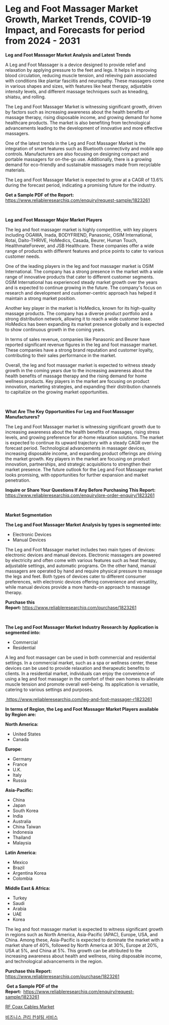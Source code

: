 <p><h1>Leg and Foot Massager Market Growth, Market Trends, COVID-19 Impact, and Forecasts for period from 2024 - 2031</h1></p><p><strong>Leg and Foot Massager Market Analysis and Latest Trends</strong></p>
<p><p>A Leg and Foot Massager is a device designed to provide relief and relaxation by applying pressure to the feet and legs. It helps in improving blood circulation, reducing muscle tension, and relieving pain associated with conditions like plantar fasciitis and neuropathy. These massagers come in various shapes and sizes, with features like heat therapy, adjustable intensity levels, and different massage techniques such as kneading, shiatsu, and rolling.</p><p>The Leg and Foot Massager Market is witnessing significant growth, driven by factors such as increasing awareness about the health benefits of massage therapy, rising disposable income, and growing demand for home healthcare products. The market is also benefiting from technological advancements leading to the development of innovative and more effective massagers.</p><p>One of the latest trends in the Leg and Foot Massager Market is the integration of smart features such as Bluetooth connectivity and mobile app controls. Manufacturers are also focusing on designing compact and portable massagers for on-the-go use. Additionally, there is a growing demand for eco-friendly and sustainable massagers made from recyclable materials.</p><p>The Leg and Foot Massager Market is expected to grow at a CAGR of 13.6% during the forecast period, indicating a promising future for the industry.</p></p>
<p><strong>Get a Sample PDF of the Report:&nbsp;</strong> <a href="https://www.reliableresearchiq.com/enquiry/request-sample/1823261">https://www.reliableresearchiq.com/enquiry/request-sample/1823261</a></p>
<p>&nbsp;</p>
<p><strong>Leg and Foot Massager Major Market Players</strong></p>
<p><p>The leg and foot massager market is highly competitive, with key players including OGAWA, Inada, BODYFRIEND, Panasonic, OSIM International, Rotai, Daito-THRIVE, HoMedics, Casada, Beurer, Human Touch, HealthmateForever, and JSB Healthcare. These companies offer a wide range of products with different features and price points to cater to various customer needs.</p><p>One of the leading players in the leg and foot massager market is OSIM International. The company has a strong presence in the market with a wide range of innovative products that cater to different customer segments. OSIM International has experienced steady market growth over the years and is expected to continue growing in the future. The company's focus on research and development and customer-centric approach has helped it maintain a strong market position.</p><p>Another key player in the market is HoMedics, known for its high-quality massage products. The company has a diverse product portfolio and a strong distribution network, allowing it to reach a wide customer base. HoMedics has been expanding its market presence globally and is expected to show continuous growth in the coming years.</p><p>In terms of sales revenue, companies like Panasonic and Beurer have reported significant revenue figures in the leg and foot massager market. These companies have a strong brand reputation and customer loyalty, contributing to their sales performance in the market.</p><p>Overall, the leg and foot massager market is expected to witness steady growth in the coming years due to the increasing awareness about the health benefits of massage therapy and the rising demand for home wellness products. Key players in the market are focusing on product innovation, marketing strategies, and expanding their distribution channels to capitalize on the growing market opportunities.</p></p>
<p>&nbsp;</p>
<p><strong>What Are The Key Opportunities For Leg and Foot Massager Manufacturers?</strong></p>
<p><p>The Leg and Foot Massager market is witnessing significant growth due to increasing awareness about the health benefits of massages, rising stress levels, and growing preference for at-home relaxation solutions. The market is expected to continue its upward trajectory with a steady CAGR over the forecast period. Technological advancements in massager devices, increasing disposable income, and expanding product offerings are driving the market growth. Key players in the market are focusing on product innovation, partnerships, and strategic acquisitions to strengthen their market presence. The future outlook for the Leg and Foot Massager market looks promising, with opportunities for further expansion and market penetration.</p></p>
<p><strong>Inquire or Share Your Questions If Any Before Purchasing This Report:</strong> <a href="https://www.reliableresearchiq.com/enquiry/pre-order-enquiry/1823261">https://www.reliableresearchiq.com/enquiry/pre-order-enquiry/1823261</a></p>
<p>&nbsp;</p>
<p><strong>Market Segmentation</strong></p>
<p><strong>The Leg and Foot Massager Market Analysis by types is segmented into:</strong></p>
<p><ul><li>Electronic Devices</li><li>Manual Devices</li></ul></p>
<p><p>The Leg and Foot Massager market includes two main types of devices: electronic devices and manual devices. Electronic massagers are powered by electricity and often come with various features such as heat therapy, adjustable settings, and automatic programs. On the other hand, manual massagers are operated by hand and require physical pressure to massage the legs and feet. Both types of devices cater to different consumer preferences, with electronic devices offering convenience and versatility, while manual devices provide a more hands-on approach to massage therapy.</p></p>
<p><strong>Purchase this Report:&nbsp;</strong><a href="https://www.reliableresearchiq.com/purchase/1823261">https://www.reliableresearchiq.com/purchase/1823261</a></p>
<p>&nbsp;</p>
<p><strong>The Leg and Foot Massager Market Industry Research by Application is segmented into:</strong></p>
<p><ul><li>Commercial</li><li>Residential</li></ul></p>
<p><p>A leg and foot massager can be used in both commercial and residential settings. In a commercial market, such as a spa or wellness center, these devices can be used to provide relaxation and therapeutic benefits to clients. In a residential market, individuals can enjoy the convenience of using a leg and foot massager in the comfort of their own homes to alleviate muscle tension and promote overall well-being. Its application is versatile, catering to various settings and purposes.</p></p>
<p><a href="https://www.reliableresearchiq.com/leg-and-foot-massager-r1823261">&nbsp;https://www.reliableresearchiq.com/leg-and-foot-massager-r1823261</a></p>
<p><strong>In terms of Region, the Leg and Foot Massager Market Players available by Region are:</strong></p>
<p>
    <p> <strong> North America: </strong>
        <ul>
            <li>United States</li>
            <li>Canada</li>
        </ul>
        </p> 
    <p> <strong> Europe: </strong>
        <ul>
            <li>Germany</li>
            <li>France</li>
            <li>U.K.</li>
            <li>Italy</li>
            <li>Russia</li>
        </ul>
        </p> 
    <p> <strong> Asia-Pacific: </strong>
        <ul>
            <li>China</li>
            <li>Japan</li>
            <li>South Korea</li>
            <li>India</li>
            <li>Australia</li>
            <li>China Taiwan</li>
            <li>Indonesia</li>
            <li>Thailand</li>
            <li>Malaysia</li>
        </ul>
        </p> 
    <p> <strong> Latin America: </strong>
        <ul>
            <li>Mexico</li>
            <li>Brazil</li>
            <li>Argentina Korea</li>
            <li>Colombia</li>
        </ul>
        </p> 
    <p> <strong> Middle East & Africa: </strong>
        <ul>
            <li>Turkey</li>
            <li>Saudi</li>
            <li>Arabia</li>
            <li>UAE</li>
            <li>Korea</li>
        </ul>
    </p>
    </p>
<p><p>The leg and foot massager market is expected to witness significant growth in regions such as North America, Asia-Pacific (APAC), Europe, USA, and China. Among these, Asia-Pacific is expected to dominate the market with a market share of 40%, followed by North America at 30%, Europe at 20%, USA at 5%, and China at 5%. This growth can be attributed to the increasing awareness about health and wellness, rising disposable income, and technological advancements in the region.</p></p>
<p><strong>Purchase this Report: </strong><a href="https://www.reliableresearchiq.com/purchase/1823261">https://www.reliableresearchiq.com/purchase/1823261</a></p>
<p>&nbsp;<strong>Get a Sample PDF of the Report:&nbsp;&nbsp;</strong><a href="https://www.reliableresearchiq.com/enquiry/request-sample/1823261">https://www.reliableresearchiq.com/enquiry/request-sample/1823261</a></p>
<p><strong></strong></p>
<p><p><a href="https://github.com/alexxisgm/Market-Research-Report-List-1/blob/main/rf-coax-cables-market.md">RF Coax Cables Market</a></p><p><a href="https://github.com/vss5505pa7z1p/Market-Research-Report-List-3/blob/main/474829344524.md">비즈니스 관리 컨설팅 서비스</a></p></p>